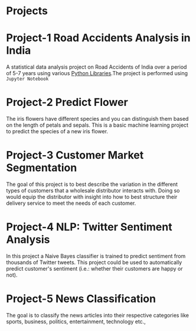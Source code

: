 # Projects

# Project-1 Road Accidents Analysis in India
A statistical data analysis project on Road Accidents of India over a period of 5-7 years using various [Python Libraries](#lib).The project is performed using `Jupyter Notebook` 

# Project-2 Predict Flower
The iris flowers have different species and you can distinguish them based on the length of petals and sepals. This is a basic machine learning project to predict the species of a new iris flower.

# Project-3 Customer Market Segmentation
The goal of this project is to best describe the variation in the different types of customers that a wholesale distributor interacts with. Doing so would equip the distributor with insight into how to best structure their delivery service to meet the needs of each customer.

# Project-4 NLP: Twitter Sentiment Analysis
In this project a Naive Bayes classifier is trained to predict sentiment from thousands of Twitter tweets. This project could be used to automatically predict customer's sentiment (i.e.: whether their customers are happy or not).

# Project-5 News Classification
The goal is to classify the news articles into their respective categories like sports, business, politics, entertainment, technology etc., 
